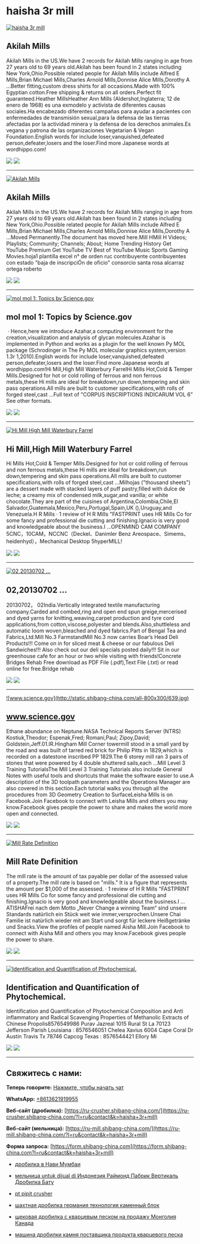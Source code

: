 # haisha 3r mill

<a href="https://swt.shibang-china.com/?l=ru&img&k=haisha+3r+mill" target="_blank">![haisha 3r mill](http://static.shibang-china.com/all-800x300/98.jpg)</a>

## Akilah Mills
Akilah Mills in the US.We have 2 records for Akilah Mills ranging in age from 27 years old to 69 years old.Akilah has been found in 2 states including New York,Ohio.Possible related people for Akilah Mills include Alfred E Mills,Brian Michael Mills,Charles Arnold Mills,Donnise Alice Mills,Dorothy A …Better fitting,custom dress shirts for all occasions.Made with 100% Egyptian cotton.Free shipping &amp; returns on all orders.Perfect fit guaranteed.Heather MillsHeather Ann Mills (Aldershot,Inglaterra; 12 de enero de 1968) es una exmodelo y activista de diferentes causas sociales.Ha encabezado diferentes campa&#241;as para ayudar a pacientes con enfermedades de transmisi&#243;n sexual,para la defensa de las tierras afectadas por la actividad minera y la defensa de los derechos animales.Es vegana y patrona de las organizaciones Vegetarian &amp; Vegan Foundation.English words for include loser,vanquished,defeated person,defeater,losers and the loser.Find more Japanese words at wordhippo.com!


<a href="https://whatsapp.shibangsoft.com/WhatsApp.php" target="_blank" title="WhatsApp">![](http://static.shibang-china.com/icon/whatsapp.png)</a> <a href="https://swt.shibang-china.com/?l=ru&icon&k=haisha+3r+mill" target="_blank">![](http://static.shibang-china.com/icon/chat-ru.png)</a>

---

<a href="https://swt.shibang-china.com/?l=ru&img&k=haisha+3r+mill" target="_blank">![Akilah Mills](http://static.shibang-china.com/all-800x300/1027.jpg)</a>

## Akilah Mills
Akilah Mills in the US.We have 2 records for Akilah Mills ranging in age from 27 years old to 69 years old.Akilah has been found in 2 states including New York,Ohio.Possible related people for Akilah Mills include Alfred E Mills,Brian Michael Mills,Charles Arnold Mills,Donnise Alice Mills,Dorothy A …Moved Permanently.The document has moved here.Mill HMill H Videos; Playlists; Community; Channels; About; Home Trending History Get YouTube Premium Get YouTube TV Best of YouTube Music Sports Gaming Movies.hoja1 plantilla excel n&#176; de orden ruc contribuyente contribuyentes con estado &quot;baja de inscripci&#211;n de oficio&quot; consorcio santa rosa alcarraz ortega roberto


<a href="https://whatsapp.shibangsoft.com/WhatsApp.php" target="_blank" title="WhatsApp">![](http://static.shibang-china.com/icon/whatsapp.png)</a> <a href="https://swt.shibang-china.com/?l=ru&icon&k=haisha+3r+mill" target="_blank">![](http://static.shibang-china.com/icon/chat-ru.png)</a>

---

<a href="https://swt.shibang-china.com/?l=ru&img&k=haisha+3r+mill" target="_blank">![mol mol 1: Topics by Science.gov](http://static.shibang-china.com/all-800x300/852.jpg)</a>

## mol mol 1: Topics by Science.gov
&nbsp;&#0183;&#32;Hence,here we introduce Azahar,a computing environment for the creation,visualization and analysis of glycan molecules.Azahar is implemented in Python and works as a plugin for the well known Py MOL package (Schrodinger in The Py MOL molecular graphics system,version 1.3r 1,2010).English words for include loser,vanquished,defeated person,defeater,losers and the loser.Find more Japanese words at wordhippo.com!Hi Mill,High Mill Waterbury FarrelHi Mills Hot,Cold &amp; Temper Mills.Designed for hot or cold rolling of ferrous and non ferrous metals,these Hi mills are ideal for breakdown,run down,tempering and skin pass operations.All mills are built to customer specifications,with rolls of forged steel,cast …Full text of &quot;CORPUS INSCRIPTIONS INDICARUM VOL 6&quot; See other formats.


<a href="https://whatsapp.shibangsoft.com/WhatsApp.php" target="_blank" title="WhatsApp">![](http://static.shibang-china.com/icon/whatsapp.png)</a> <a href="https://swt.shibang-china.com/?l=ru&icon&k=haisha+3r+mill" target="_blank">![](http://static.shibang-china.com/icon/chat-ru.png)</a>

---

<a href="https://swt.shibang-china.com/?l=ru&img&k=haisha+3r+mill" target="_blank">![Hi Mill,High Mill Waterbury Farrel](http://static.shibang-china.com/all-800x300/754.jpg)</a>

## Hi Mill,High Mill Waterbury Farrel
Hi Mills Hot,Cold &amp; Temper Mills.Designed for hot or cold rolling of ferrous and non ferrous metals,these Hi mills are ideal for breakdown,run down,tempering and skin pass operations.All mills are built to customer specifications,with rolls of forged steel,cast …Milhojas (&quot;thousand sheets&quot;) are a dessert made with stacked layers of puff pastry,filled with dulce de leche; a creamy mix of condensed milk,sugar,and vanilla; or white chocolate.They are part of the cuisines of Argentina,Colombia,Chile,El Salvador,Guatemala,Mexico,Peru,Portugal,Spain,UK (),Uruguay,and Venezuela.H R Mills&nbsp;&#0183;&#32;1 review of H R Mills &quot;FASTPRINT uses HR Mills Co for some fancy and professional die cutting and finishing.Ignacio is very good and knowledgeable about the business.I …OPENMIND CAM COMPANY 5CNC，10CAM，NCCNC（Deckel、Danimler Benz Areospace、Simems、heidenhyd），Mechanical Desktop 5hyperMILL!


<a href="https://whatsapp.shibangsoft.com/WhatsApp.php" target="_blank" title="WhatsApp">![](http://static.shibang-china.com/icon/whatsapp.png)</a> <a href="https://swt.shibang-china.com/?l=ru&icon&k=haisha+3r+mill" target="_blank">![](http://static.shibang-china.com/icon/chat-ru.png)</a>

---

<a href="https://swt.shibang-china.com/?l=ru&img&k=haisha+3r+mill" target="_blank">![02,20130702 …](http://static.shibang-china.com/all-800x300/704.jpg)</a>

## 02,20130702 …
20130702， 02India.Vertically integrated textile manufacturing company.Carded and combed,ring and open end spun greige,mercerised and dyed yarns for knitting,weaving,carpet production and tyre cord applications,from cotton,viscose,polyester and blends.Also,shuttleless and automatic loom woven,bleached and dyed fabrics.Part of Bengal Tea and Fabrics,Ltd.Mill No.3 FarmstandMill No.3 now carries Boar’s Head Deli Products!!! Come on in for sliced meat &amp; cheese or our fabulous Deli Sandwiches!!! Also check out our deli specials posted daily!!! Sit in our greenhouse cafe for an hour or two while visiting with friends!Concrete Bridges Rehab Free download as PDF File (.pdf),Text File (.txt) or read online for free.Bridge rehab


<a href="https://whatsapp.shibangsoft.com/WhatsApp.php" target="_blank" title="WhatsApp">![](http://static.shibang-china.com/icon/whatsapp.png)</a> <a href="https://swt.shibang-china.com/?l=ru&icon&k=haisha+3r+mill" target="_blank">![](http://static.shibang-china.com/icon/chat-ru.png)</a>

---

<a href="https://swt.shibang-china.com/?l=ru&img&k=haisha+3r+mill" target="_blank">![www.science.gov](http://static.shibang-china.com/all-800x300/639.jpg)</a>

## www.science.gov
Ethane abundance on Neptune.NASA Technical Reports Server (NTRS) Kostiuk,Theodor; Espenak,Fred; Romani,Paul; Zipoy,David; Goldstein,Jeff.01.IR.Hingham Mill Corner towermill stood in a small yard by the road and was built of tarred red brick for Philip Pitts in 1829,which is recorded on a datestone inscribed PP 1829.The 6 storey mill ran 3 pairs of stones that were powered by 4 double shuttered sails,each …Mill Level 3 Training TutorialsThe Mill Level 3 Training Tutorials also include General Notes with useful tools and shortcuts that make the software easier to use.A description of the 3D toolpath parameters and the Operations Manager are also covered in this section.Each tutorial walks you through all the procedures from 3D Geometry Creation to SurfaceLeisha Mills is on Facebook.Join Facebook to connect with Leisha Mills and others you may know.Facebook gives people the power to share and makes the world more open and connected.


<a href="https://whatsapp.shibangsoft.com/WhatsApp.php" target="_blank" title="WhatsApp">![](http://static.shibang-china.com/icon/whatsapp.png)</a> <a href="https://swt.shibang-china.com/?l=ru&icon&k=haisha+3r+mill" target="_blank">![](http://static.shibang-china.com/icon/chat-ru.png)</a>

---

<a href="https://swt.shibang-china.com/?l=ru&img&k=haisha+3r+mill" target="_blank">![Mill Rate Definition](http://static.shibang-china.com/all-800x300/757.jpg)</a>

## Mill Rate Definition
The mill rate is the amount of tax payable per dollar of the assessed value of a property.The mill rate is based on &quot;mills.&quot; It is a figure that represents the amount per $1,000 of the assessed.&nbsp;&#0183;&#32;1 review of H R Mills &quot;FASTPRINT uses HR Mills Co for some fancy and professional die cutting and finishing.Ignacio is very good and knowledgeable about the business.I …ATISHAFrei nach dem Motto „Never Change a winning Team“ sind unsere Standards nat&#252;rlich ein St&#252;ck weit wie immer,versprochen.Unsere Chai Familie ist nat&#252;rlich wieder mit am Start und sorgt f&#252;r leckere Hei&#223;getr&#228;nke und Snacks.View the profiles of people named Aisha Mill.Join Facebook to connect with Aisha Mill and others you may know.Facebook gives people the power to share.


<a href="https://whatsapp.shibangsoft.com/WhatsApp.php" target="_blank" title="WhatsApp">![](http://static.shibang-china.com/icon/whatsapp.png)</a> <a href="https://swt.shibang-china.com/?l=ru&icon&k=haisha+3r+mill" target="_blank">![](http://static.shibang-china.com/icon/chat-ru.png)</a>

---

<a href="https://swt.shibang-china.com/?l=ru&img&k=haisha+3r+mill" target="_blank">![Identification and Quantification of Phytochemical.](http://static.shibang-china.com/all-800x300/1271.jpg)</a>

## Identification and Quantification of Phytochemical.
Identification and Quantification of Phytochemical Composition and Anti inflammatory and Radical Scavenging Properties of Methanolic Extracts of Chinese Propolis8576549986 Purav Jazreal 1015 Rural St La 70123 Jefferson Parish Louisiana : 8576546051 Chelea Xavius 6004 Cape Coral Dr Austin Travis Tx 78746 Capcog Texas : 8576544421 Ellory Mi

<a href="https://whatsapp.shibangsoft.com/WhatsApp.php" target="_blank" title="WhatsApp">![](http://static.shibang-china.com/icon/whatsapp.png)</a> <a href="https://swt.shibang-china.com/?l=ru&icon&k=haisha+3r+mill" target="_blank">![](http://static.shibang-china.com/icon/chat-ru.png)</a>

---
## Свяжитесь с нами:

**Теперь говорите:** [Нажмите, чтобы начать чат](https://swt.shibang-china.com?l=ru&contact&k=haisha+3r+mill)

**WhatsApp:**  [+8613621919955](https://whatsapp.shibangsoft.com/WhatsApp.php)

**Веб-сайт (дробилка):** [https://ru-crusher.shibang-china.com/](https://ru-crusher.shibang-china.com/?l=ru&contact&k=haisha+3r+mill)

**Веб-сайт (мельница):** [https://ru-mill.shibang-china.com/](https://ru-mill.shibang-china.com/?l=ru&contact&k=haisha+3r+mill)

**Форма запроса:** [https://form.shibang-china.com](https://form.shibang-china.com?l=ru&contact&k=haisha+3r+mill)

* [дробилка в Нави Мумбаи](../121/%D0%B4%D1%80%D0%BE%D0%B1%D0%B8%D0%BB%D0%BA%D0%B0%20%D0%B2%20%D0%9D%D0%B0%D0%B2%D0%B8%20%D0%9C%D1%83%D0%BC%D0%B1%D0%B0%D0%B8.md)

* [мельница untuk dijual di Индонезия Раймонд Пабрик Вертикаль Дробилка Бату](../121/%D0%BC%D0%B5%D0%BB%D1%8C%D0%BD%D0%B8%D1%86%D0%B0%20untuk%20dijual%20di%20%D0%98%D0%BD%D0%B4%D0%BE%D0%BD%D0%B5%D0%B7%D0%B8%D1%8F%20%D0%A0%D0%B0%D0%B9%D0%BC%D0%BE%D0%BD%D0%B4%20%D0%9F%D0%B0%D0%B1%D1%80%D0%B8%D0%BA%20%D0%92%D0%B5%D1%80%D1%82%D0%B8%D0%BA%D0%B0%D0%BB%D1%8C%20%D0%94%D1%80%D0%BE%D0%B1%D0%B8%D0%BB%D0%BA%D0%B0%20%D0%91%D0%B0%D1%82%D1%83.md)

* [pt pipit crusher](../125/pt%20pipit%20crusher.md)

* [шахтная дробилка германия технология каменный блок](../122/%D1%88%D0%B0%D1%85%D1%82%D0%BD%D0%B0%D1%8F%20%D0%B4%D1%80%D0%BE%D0%B1%D0%B8%D0%BB%D0%BA%D0%B0%20%D0%B3%D0%B5%D1%80%D0%BC%D0%B0%D0%BD%D0%B8%D1%8F%20%D1%82%D0%B5%D1%85%D0%BD%D0%BE%D0%BB%D0%BE%D0%B3%D0%B8%D1%8F%20%D0%BA%D0%B0%D0%BC%D0%B5%D0%BD%D0%BD%D1%8B%D0%B9%20%D0%B1%D0%BB%D0%BE%D0%BA.md)

* [щековая дробилка с кварцевым песком на продажу Монголия Канада](../122/%D1%89%D0%B5%D0%BA%D0%BE%D0%B2%D0%B0%D1%8F%20%D0%B4%D1%80%D0%BE%D0%B1%D0%B8%D0%BB%D0%BA%D0%B0%20%D1%81%20%D0%BA%D0%B2%D0%B0%D1%80%D1%86%D0%B5%D0%B2%D1%8B%D0%BC%20%D0%BF%D0%B5%D1%81%D0%BA%D0%BE%D0%BC%20%D0%BD%D0%B0%20%D0%BF%D1%80%D0%BE%D0%B4%D0%B0%D0%B6%D1%83%20%D0%9C%D0%BE%D0%BD%D0%B3%D0%BE%D0%BB%D0%B8%D1%8F%20%D0%9A%D0%B0%D0%BD%D0%B0%D0%B4%D0%B0.md)

* [машина дробилки камня поставщика продукта кварцевого песка](../125/%D0%BC%D0%B0%D1%88%D0%B8%D0%BD%D0%B0%20%D0%B4%D1%80%D0%BE%D0%B1%D0%B8%D0%BB%D0%BA%D0%B8%20%D0%BA%D0%B0%D0%BC%D0%BD%D1%8F%20%D0%BF%D0%BE%D1%81%D1%82%D0%B0%D0%B2%D1%89%D0%B8%D0%BA%D0%B0%20%D0%BF%D1%80%D0%BE%D0%B4%D1%83%D0%BA%D1%82%D0%B0%20%D0%BA%D0%B2%D0%B0%D1%80%D1%86%D0%B5%D0%B2%D0%BE%D0%B3%D0%BE%20%D0%BF%D0%B5%D1%81%D0%BA%D0%B0.md)